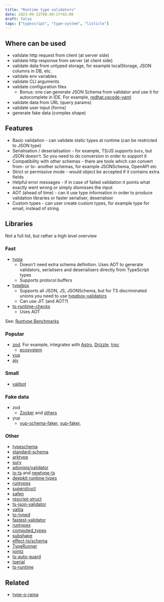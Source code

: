 ```yaml
---
title: "Runtime type validators"
date: 2023-09-22T06:49:17+02:00
draft: false
tags: ["typescript", "type-system", "listicle"]
---
```


## Where can be used

- validate http request from client (at server side)
- validate http response from server (at client side)
- validate data from untyped storage, for example localStorage, JSON columns in DB, etc.
- validate env variables
- validate CLI arguments
- validate configuration files
  - Bonus: one can generate JSON Schema from validator and use it for autocomplete in IDE. For example, [redhat.vscode-yaml](https://marketplace.visualstudio.com/items?itemName=redhat.vscode-yaml)
- validate data from URL (query params)
- validate user input (forms)
- generate fake data (complex shape)

## Features

- Basic validation - can validate static types at runtime (can be restricted to JSON type)
- Serialisation / deserialisation - for example, TS/JS supports `Date`, but JSON doesn't. So you need to do conversion in order to support it
- Compatibility with other schemas - there are tools which can convert from- or to- another schemas, for example JSONSchema, OpenAPI etc
- Strict or permissive mode - would object be accepted if it contains extra fields
- Helpful error messages - if in case of failed validation it points what exactly went wrong or simply dismisses the input
- AOT (ahead of time) - can it use type information in order to produce validation libraries or faster serialiser, deserialiser
- Custom types - can user create custom types, for example type for email, instead of string

## Libraries

Not a full list, but rather a high level overview

### Fast

- [typia](https://github.com/samchon/typia)
  - Doesn't need extra schema definition. Uses AOT to generate validators, serialisers and deserialisers directly from TypeScript types
  - Supports protocol buffers
- [typebox](https://github.com/sinclairzx81/typebox)
  - Supports all JSON, JS, JSONSchema, but for TS discriminated unions you need to use [typebox-validators](https://github.com/jtlapp/typebox-validators)
  - Can use JIT (and AOT?)
- [ts-runtime-checks](https://github.com/GoogleFeud/ts-runtime-checks)
  - Uses AOT

See: [Runtype Benchmarks](https://moltar.github.io/typescript-runtime-type-benchmarks/)

### Popular

- [zod](https://github.com/colinhacks/zod). For example, integrates with [Astro](https://docs.astro.build/en/guides/content-collections/#defining-datatypes-with-zod), [Drizzle](https://orm.drizzle.team/docs/zod), [trpc](https://trpc.io/docs/server/validators#with-zod)
  - [ecosystem](https://zod.dev/ecosystem)
- [yup](https://github.com/jquense/yup)
- [ajv](https://github.com/ajv-validator/ajv)

### Small

- [valibot](https://valibot.dev/guides/comparison/)

### Fake data

- zod
  - [Zocker](https://zocker.sigrist.dev/) and [others](https://npm-compare.com/@anatine/zod-mock,zocker,zod-fixture,zod-schema-faker)
- yup
  - [yup-schema-faker](https://github.com/soc221b/yup-schema-faker), [yup-faker](https://github.com/mauricedb/yup-faker),

### Other

- [typeschema](https://typeschema.com/)
- [standard-schema](https://github.com/standard-schema/standard-schema)
- [arktype](https://github.com/arktypeio/arktype)
- [sury](https://github.com/DZakh/sury)
- [adonisjs/validator](https://github.com/adonisjs/validator)
- [io-ts](https://github.com/gcanti/io-ts) and [newtype-ts](https://github.com/gcanti/newtype-ts)
- [deepkit runtime types](https://docs.deepkit.io/english/runtime-types.html)
- [runtypes](https://github.com/pelotom/runtypes)
- [superstruct](https://github.com/ianstormtaylor/superstruct)
- [safen](https://github.com/denostack/safen)
- [rescript-struct](https://github.com/DZakh/rescript-struct)
- [ts-json-validator](https://github.com/ostrowr/ts-json-validator)
- [valita](https://github.com/badrap/valita)
- [to-typed](https://github.com/jsoldi/to-typed)
- [fastest-validator](https://github.com/icebob/fastest-validator)
- [runtypes](https://github.com/sant123/runtypes)
- [computed_types](https://github.com/neuledge/computed-types)
- [subshape](https://github.com/paritytech/subshape)
- [effect-ts/schema](https://github.com/effect-ts/schema)
- [TypeRunner](https://github.com/marcj/TypeRunner)
- [jointz](https://github.com/moodysalem/jointz)
- [ts-auto-guard](https://github.com/rhys-vdw/ts-auto-guard)
- [tserial](https://github.com/lukeautry/tserial)
- [ts-runtime](https://github.com/fabiandev/ts-runtime)

## Related

- [type-o-rama](https://github.com/stereobooster/type-o-rama)
